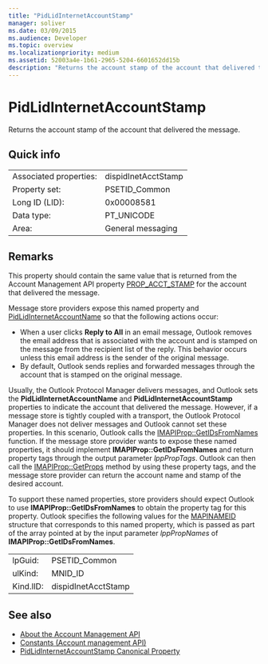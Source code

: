 ```yaml
---
title: "PidLidInternetAccountStamp"
manager: soliver
ms.date: 03/09/2015
ms.audience: Developer
ms.topic: overview
ms.localizationpriority: medium
ms.assetid: 52003a4e-1b61-2965-5204-6601652dd15b
description: "Returns the account stamp of the account that delivered the message."
---
```


# PidLidInternetAccountStamp

Returns the account stamp of the account that delivered the message.
  
## Quick info

|||
|:-----|:-----|
|Associated properties:  <br/> |dispidInetAcctStamp  <br/> |
|Property set:  <br/> |PSETID_Common  <br/> |
|Long ID (LID):  <br/> |0x00008581  <br/> |
|Data type:  <br/> |PT_UNICODE  <br/> |
|Area:  <br/> |General messaging  <br/> |

## Remarks

This property should contain the same value that is returned from the Account Management API property [PROP_ACCT_STAMP](prop_acct_stamp.md) for the account that delivered the message.
  
Message store providers expose this named property and [PidLidInternetAccountName](pidlidinternetaccountname.md) so that the following actions occur:
  
- When a user clicks **Reply to All** in an email message, Outlook removes the email address that is associated with the account and is stamped on the message from the recipient list of the reply. This behavior occurs unless this email address is the sender of the original message.
- By default, Outlook sends replies and forwarded messages through the account that is stamped on the original message.

Usually, the Outlook Protocol Manager delivers messages, and Outlook sets the **PidLidInternetAccountName** and **PidLidInternetAccountStamp** properties to indicate the account that delivered the message. However, if a message store is tightly coupled with a transport, the Outlook Protocol Manager does not deliver messages and Outlook cannot set these properties. In this scenario, Outlook calls the [IMAPIProp::GetIDsFromNames](https://msdn.microsoft.com/library/e3f501a4-a8ee-43d7-bd83-c94e7980c398%28Office.15%29.aspx) function. If the message store provider wants to expose these named properties, it should implement **IMAPIProp::GetIDsFromNames** and return property tags through the output parameter *lppPropTags*. Outlook can then call the [IMAPIProp::GetProps](https://msdn.microsoft.com/library/1c7a9cd2-d765-4218-9aee-52df1a2aae6c%28Office.15%29.aspx) method by using these property tags, and the message store provider can return the account name and stamp of the desired account.
  
To support these named properties, store providers should expect Outlook to use **IMAPIProp::GetIDsFromNames** to obtain the property tag for this property. Outlook specifies the following values for the [MAPINAMEID](https://msdn.microsoft.com/library/9a92e9cd-8282-4cf0-93af-4089b3763594%28Office.15%29.aspx) structure that corresponds to this named property, which is passed as part of the array pointed at by the input parameter *lppPropNames* of **IMAPIProp::GetIDsFromNames**.
  
|||
|:-----|:-----|
|lpGuid:  <br/> |PSETID_Common  <br/> |
|ulKind:  <br/> |MNID_ID  <br/> |
|Kind.lID:  <br/> |dispidInetAcctStamp  <br/> |

## See also

- [About the Account Management API](about-the-account-management-api.md) 
- [Constants (Account management API)](constants-account-management-api.md)
- [PidLidInternetAccountStamp Canonical Property](https://msdn.microsoft.com/library/819179fe-e58e-415c-abc7-1949036745ee%28Office.15%29.aspx)
